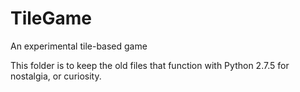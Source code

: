 TileGame
========
An experimental tile-based game

This folder is to keep the old files that function with Python 2.7.5 for nostalgia, or curiosity.
